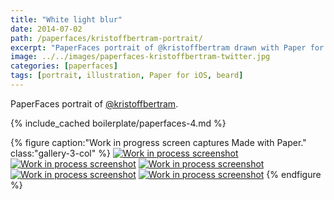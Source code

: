 ```yaml
---
title: "White light blur"
date: 2014-07-02
path: /paperfaces/kristoffbertram-portrait/
excerpt: "PaperFaces portrait of @kristoffbertram drawn with Paper for iOS on an iPad."
image: ../../images/paperfaces-kristoffbertram-twitter.jpg
categories: [paperfaces]
tags: [portrait, illustration, Paper for iOS, beard]
---
```


PaperFaces portrait of [@kristoffbertram](https://twitter.com/kristoffbertram).

{% include_cached boilerplate/paperfaces-4.md %}

{% figure caption:"Work in progress screen captures Made with Paper." class:"gallery-3-col" %}
[![Work in process screenshot](../../images/paperfaces-kristoffbertram-process-1-600.jpg)](../../images/paperfaces-kristoffbertram-process-1-lg.jpg) [![Work in process screenshot](../../images/paperfaces-kristoffbertram-process-2-600.jpg)](../../images/paperfaces-kristoffbertram-process-2-lg.jpg) [![Work in process screenshot](../../images/paperfaces-kristoffbertram-process-3-600.jpg)](../../images/paperfaces-kristoffbertram-process-3-lg.jpg) [![Work in process screenshot](../../images/paperfaces-kristoffbertram-process-4-600.jpg)](../../images/paperfaces-kristoffbertram-process-4-lg.jpg) [![Work in process screenshot](../../images/paperfaces-kristoffbertram-process-5-600.jpg)](../../images/paperfaces-kristoffbertram-process-5-lg.jpg)
{% endfigure %}
